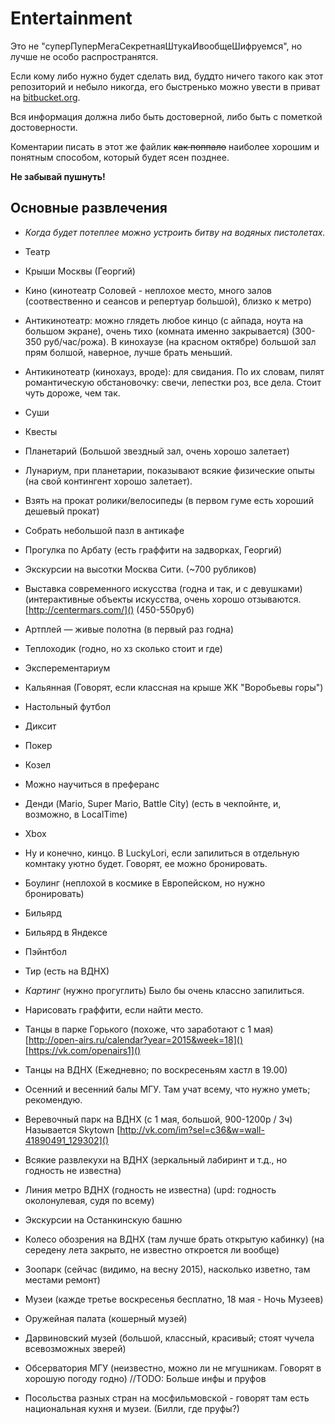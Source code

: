 # Entertainment

Это не "суперПуперМегаСекретнаяШтукаИвообщеШифруемся", но лучше не особо распространятся.

Если кому либо нужно будет сделать вид, буддто ничего такого как этот репозиторий и небыло никогда, его быстренько можно увести в приват на [bitbucket.org]().

Вся информация должна либо быть достоверной, либо быть с пометкой достоверности. 

Коментарии писать в этот же файлик ~~как поппало~~ наиболее хорошим и понятным способом, который будет ясен позднее.

**Не забывай пушнуть!**

## Основные развлечения

 * *Когда будет потеплее можно устроить битву на водяных пистолетах.*

 * Театр
 * Крыши Москвы (Георгий)
 * Кино (кинотеатр Соловей - неплохое место, много залов (соотвественно и сеансов и репертуар большой), близко к метро)
 * Антикинотеатр: можно глядеть любое кинцо (с айпада, ноута на большом экране), очень тихо (комната именно закрывается) (300-350 руб/час/рожа). В кинохаузе (на красном октябре) большой зал прям болшой, наверное, лучше брать меньший.
 * Антикинотеатр (кинохауз, вроде): для свидания. По их словам, пилят романтическую обстановочку: свечи, лепестки роз, все дела. Стоит чуть дороже, чем так.
 * Суши 
 * Квесты
 * Планетарий (Большой звездный зал, очень хорошо залетает)
 * Лунариум, при планетарии, показывают всякие физические опыты (на свой контингент хорошо залетает).
 * Взять на прокат ролики/велосипеды (в первом гуме есть хороший дешевый прокат)
 * Собрать небольшой пазл в антикафе
 * Прогулка по Арбату (есть граффити на задворках, Георгий)
 * Экскурсии на высотки Москва Сити. (~700 рубликов)
 * Выставка современного искусства (годна и так, и с девушками) (интерактивные объекты искусства, очень хорошо отзываются. [http://centermars.com/]() (450-550руб)
 * Артплей — живые полотна (в первый раз годна)
 * Теплоходик (годно, но хз сколько стоит и где)
 * Эксперементариум

 * Кальянная (Говорят, если классная на крыше ЖК "Воробьевы горы")
 * Настольный футбол
 * Диксит
 * Покер
 * Козел
 * Можно научиться в преферанс
 * Денди (Mario, Super Mario, Battle City) (есть в чекпойнте, и, возможно, в  LocalTime)
 * Xbox
 * Ну и конечно, кинцо. В LuckyLori, если запилиться в отдельную комнтаку уютно будет. Говорят, ее можно бронировать.

 * Боулинг (неплохой в космике в Европейском, но нужно бронировать)
 * Бильярд
 * Бильярд в Яндексе
 * Пэйнтбол
 * Тир (есть на ВДНХ)
 * *Картинг* (нужно прогуглить) Было бы очень классно запилиться.

 * Нарисовать граффити, если найти место.

 * Танцы в парке Горького (похоже, что заработают с 1 мая) [http://open-airs.ru/calendar?year=2015&week=18]() [https://vk.com/openairs1]()
 * Танцы на ВДНХ (Ежедневно; по воскресеньям хастл в 19.00)
 * Осенний и весенний балы МГУ. Там учат всему, что нужно уметь; рекомендую.

 * Веревочный парк на ВДНХ (с 1 мая, большой, 900-1200р / 3ч) Называется Skytown [http://vk.com/im?sel=c36&w=wall-41890491_129302]()
 * Всякие развлекухи на ВДНХ (зеркальный лабиринт и т.д., но годность не известна)
 * Линия метро ВДНХ (годность не известна) (upd: годность околонулевая, судя по всему)
 * Экскурсии на Останкинскую башню
 * Колесо обозрения на ВДНХ (там лучше брать открытую кабинку) (на середену лета закрыто, не известно откроется ли вообще)

 * Зоопарк (сейчас (видимо, на весну 2015), насколько изветно, там местами ремонт)
 * Музеи (кажде третье воскресенья бесплатно, 18 мая - Ночь Музеев)
 * Оружейная палата (кошерный музей)
 * Дарвиновский музей (большой, классный, красивый; стоят чучела всевозможных зверей)
 * Обсерватория МГУ (неизвестно, можно ли не мгушникам. Говорят в хорошую погоду годно) //TODO: Больше инфы и пруфов
 * Посольства разных стран на мосфильмовской - говорят там есть национальная кухня и музеи. (Билли, где пруфы?)
